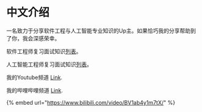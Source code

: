 # 中文介绍

一名致力于分享软件工程与人工智能专业知识的Up主。如果恰巧我的分享帮助到了你，我会深感荣幸。

软件工程师复习面试知识[列表](https://docs.qq.com/sheet/DUFBubnV5RFVmQ3JR)。

人工智能工程师复习面试知识[列表](https://docs.qq.com/sheet/DUHFtdHFvS2ptUmFq)。

我的Youtube频道 [Link](https://www.youtube.com/channel/UCY9yF2DAxnthjhPOvQPRXqA).

我的哔哩哔哩频道 [Link](https://space.bilibili.com/39252600).

{% embed url="https://www.bilibili.com/video/BV1ab4y1m7tX/" %}



